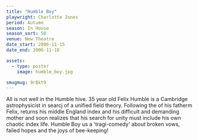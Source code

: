 ```yaml
---
title: "Humble Boy"
playwright: Charlotte Jones
period: Autumn
season: In House
season_sort: 50
venue: New Theatre
date_start: 2006-11-15
date_end: 2006-11-18

assets:
  - type: poster
    image: humble_boy.jpg

smugmug: 9rBkt9
---
```


All is not well in the Humble hive. 35 year old Felix Humble is a Cambridge astrophysicist in searcj of a unified field theory. Following the of his fatherm Felix, returns his middle England index and his difficult and demanding mother and soon realizes that his search for unity must include his own chaotic index life. Humble Boy us a 'tragi-comedy' about broken vows, failed hopes and the joys of bee-keeping!

